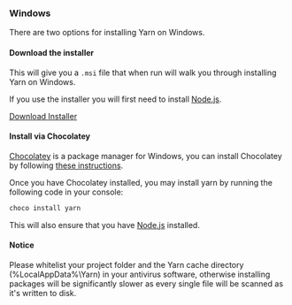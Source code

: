 
### Windows

There are two options for installing Yarn on Windows.

#### Download the installer

This will give you a `.msi` file that when run will walk you through installing
Yarn on Windows.

If you use the installer you will first need to install
[Node.js](https://nodejs.org/).

<a class="btn btn-primary" href="/latest.msi">Download Installer</a>

#### Install via Chocolatey

[Chocolatey](https://chocolatey.org/) is a package manager for Windows, you can
install Chocolatey by following
[these instructions](https://chocolatey.org/install).

Once you have Chocolatey installed, you may install yarn by running the
following code in your console:

```sh
choco install yarn
```

This will also ensure that you have [Node.js](https://nodejs.org/) installed.

#### Notice

Please whitelist your project folder and the Yarn cache directory (%LocalAppData%\Yarn) in your antivirus software, otherwise installing packages will be significantly slower as every single file will be scanned as it's written to disk.
